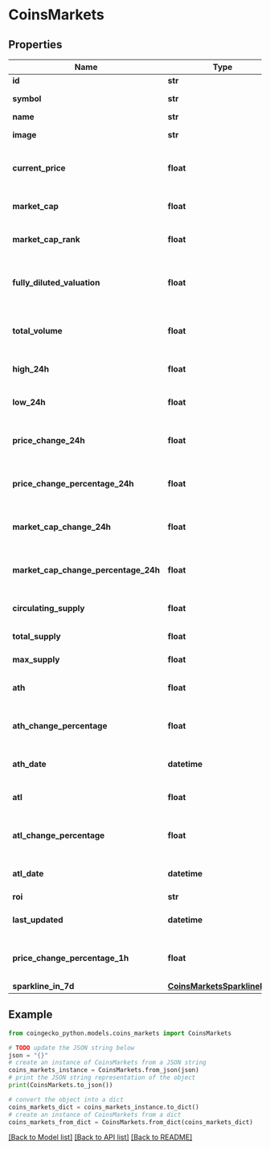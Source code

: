 # CoinsMarkets


## Properties

Name | Type | Description | Notes
------------ | ------------- | ------------- | -------------
**id** | **str** | coin ID | [optional] 
**symbol** | **str** | coin symbol | [optional] 
**name** | **str** | coin name | [optional] 
**image** | **str** | coin image url | [optional] 
**current_price** | **float** | coin current price in currency | [optional] 
**market_cap** | **float** | coin market cap in currency | [optional] 
**market_cap_rank** | **float** | coin rank by market cap | [optional] 
**fully_diluted_valuation** | **float** | coin fully diluted valuation (fdv) in currency | [optional] 
**total_volume** | **float** | coin total trading volume in currency | [optional] 
**high_24h** | **float** | coin 24hr price high in currency | [optional] 
**low_24h** | **float** | coin 24hr price low in currency | [optional] 
**price_change_24h** | **float** | coin 24hr price change in currency | [optional] 
**price_change_percentage_24h** | **float** | coin 24hr price change in percentage | [optional] 
**market_cap_change_24h** | **float** | coin 24hr market cap change in currency | [optional] 
**market_cap_change_percentage_24h** | **float** | coin 24hr market cap change in percentage | [optional] 
**circulating_supply** | **float** | coin circulating supply | [optional] 
**total_supply** | **float** | coin total supply | [optional] 
**max_supply** | **float** | coin max supply | [optional] 
**ath** | **float** | coin all time high (ath) in currency | [optional] 
**ath_change_percentage** | **float** | coin all time high (ath) change in percentage | [optional] 
**ath_date** | **datetime** | coin all time high (ath) date | [optional] 
**atl** | **float** | coin all time low (atl) in currency | [optional] 
**atl_change_percentage** | **float** | coin all time low (atl) change in percentage | [optional] 
**atl_date** | **datetime** | coin all time low (atl) date | [optional] 
**roi** | **str** |  | [optional] 
**last_updated** | **datetime** | coin last updated timestamp | [optional] 
**price_change_percentage_1h** | **float** | coin 1h price change in percentage | [optional] 
**sparkline_in_7d** | [**CoinsMarketsSparklineIn7d**](CoinsMarketsSparklineIn7d.md) |  | [optional] 

## Example

```python
from coingecko_python.models.coins_markets import CoinsMarkets

# TODO update the JSON string below
json = "{}"
# create an instance of CoinsMarkets from a JSON string
coins_markets_instance = CoinsMarkets.from_json(json)
# print the JSON string representation of the object
print(CoinsMarkets.to_json())

# convert the object into a dict
coins_markets_dict = coins_markets_instance.to_dict()
# create an instance of CoinsMarkets from a dict
coins_markets_from_dict = CoinsMarkets.from_dict(coins_markets_dict)
```
[[Back to Model list]](../README.md#documentation-for-models) [[Back to API list]](../README.md#documentation-for-api-endpoints) [[Back to README]](../README.md)


